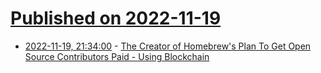 # [Published on 2022-11-19](index.md)

* [2022-11-19, 21:34:00](https://news.slashdot.org/story/22/11/19/2047223/the-creator-of-homebrews-plan-to-get-open-source-contributors-paid---using-blockchain?utm_source=rss1.0mainlinkanon&utm_medium=feed) - [The Creator of Homebrew's Plan To Get Open Source Contributors Paid - Using Blockchain](https://news.slashdot.org/story/22/11/19/2047223/the-creator-of-homebrews-plan-to-get-open-source-contributors-paid---using-blockchain?utm_source=rss1.0mainlinkanon&utm_medium=feed)
